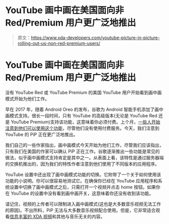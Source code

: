 # YouTube 画中画在美国面向非 Red/Premium 用户更广泛地推出

> 原文：<https://www.xda-developers.com/youtube-picture-in-picture-rolling-out-us-non-red-premium-users/>

# YouTube 画中画在美国面向非 Red/Premium 用户更广泛地推出

没有 YouTube Red 或 YouTube Premium 的美国 YouTube 用户开始看到画中画模式开始为他们工作。

早在 2017 年，随着 Android Oreo 的发布，谷歌为 Android 智能手机添加了画中画模式支持。很长一段时间，只有 YouTube 的高级版本(无论是 YouTube Red 还是 YouTube Premium)支持该功能，这意味着你必须付费。上个月，[一些人开始注意到他们可以使用这个功能](https://www.xda-developers.com/youtube-picture-in-picture-without-youtube-red/)，尽管他们没有使用付费服务。今天，我们注意到 YouTube 的 PiP 正在更广泛地推出。

我们自己的一些作家指出，画中画模式今天开始为他们工作，尽管我们应该指出，只有我们在美国的作家可以确认 PiP 正在工作。谷歌逐渐推出一些功能是常见的做法，似乎画中画模式支持肯定是其中之一。从表面上看，该特性是通过服务器端的交换机推出的，因为我们的特性作者注意到他们使用了不同版本的应用程序。

YouTube 设置中还出现了画中画模式功能的切换。它附带了一个关于如何使用该功能的小说明。你可以很容易地测试它。在确保你已经在 YouTube 应用程序和系统设置中切换了画中画模式之后，只需打开一个视频并点击 home 按钮。如果你在 YouTube 的设置中没有看到画中画开关，这意味着你还没有收到该功能。

请记住，视频的上传者可以限制进入画中画模式(这也是大多数音乐视频无法工作的原因)。不出所料，PiP 无法与大多数音乐视频配合使用。但是，它非常适合观看[信息丰富的 XDA 视频](https://www.youtube.com/user/xdadevelopers)和其他与音乐无关的内容。